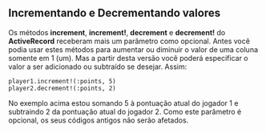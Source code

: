 ## Incrementando e Decrementando valores

Os métodos **increment**, **increment!**, **decrement** e **decrement!** do **ActiveRecord** receberam mais um parâmetro como opcional. Antes você podia usar estes métodos para aumentar ou diminuir o valor de uma coluna somente em 1 (um). Mas a partir desta versão você poderá especificar o valor a ser adicionado ou subtraído se desejar. Assim:

	player1.increment!(:points, 5)
	player2.decrement!(:points, 2)

No exemplo acima estou somando 5 à pontuação atual do jogador 1 e subtraindo 2 da pontuação atual do jogador 2. Como este parâmetro é opcional, os seus códigos antigos não serão afetados.
